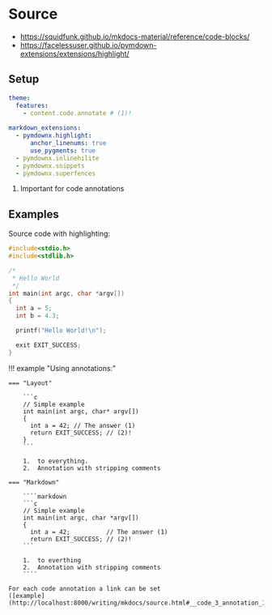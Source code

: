 # Source

* https://squidfunk.github.io/mkdocs-material/reference/code-blocks/
* https://facelessuser.github.io/pymdown-extensions/extensions/highlight/

## Setup

```yaml
theme:
  features:
    - content.code.annotate # (1)!
    
markdown_extensions:
  - pymdownx.highlight:
      anchor_linenums: true
      use_pygments: true
  - pymdownx.inlinehilite
  - pymdownx.snippets
  - pymdownx.superfences
```

1.  Important for code annotations

## Examples

Source code with highlighting:

```c
#include<stdio.h>
#include<stdlib.h>

/*
 * Hello World
 */
int main(int argc, char *argv[])
{
  int a = 5;
  int b = 4.3;

  printf("Hello World!\n");

  exit EXIT_SUCCESS;
}
```

!!! example "Using annotations:"

    === "Layout"

        ```c
        // Simple example
        int main(int argc, char* argv[])
        {
          int a = 42; // The answer (1)
          return EXIT_SUCCESS; // (2)!
        }
        ```

        1.  to everything.
        2.  Annotation with stripping comments

    === "Markdown"

        ````markdown
        ```c
        // Simple example
        int main(int argc, char *argv[])
        {
          int a = 42;          // The answer (1)
          return EXIT_SUCCESS; // (2)!
        ```

        1.  to everthing
        2.  Annotation with stripping comments
        ````

    For each code annotation a link can be set
    ([example](http://localhost:8000/writing/mkdocs/source.html#__code_3_annotation_1)).

